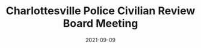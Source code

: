---
{
  "title": "Charlottesville Police Civilian Review Board Meeting",
  "date": "2021-09-09",
  "tweet_id": "1436094352930086912",
  "meetings": [
    "Charlottesville Police Civilian Review Board Meeting"
  ],
  "groups": [
    "Charlottesville Police Civilian Review Board"
  ]
}
---